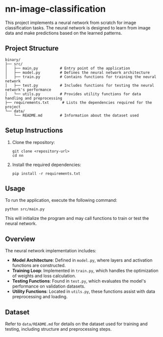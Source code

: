 # nn-image-classification

This project implements a neural network from scratch for image classification tasks. The neural network is designed to learn from image data and make predictions based on the learned patterns.

## Project Structure

```
binary/
├── src/
│   ├── main.py          # Entry point of the application
│   ├── model.py         # Defines the neural network architecture
│   ├── train.py         # Contains functions for training the neural network
│   ├── test.py          # Includes functions for testing the neural network's performance
│   └── utils.py         # Provides utility functions for data handling and preprocessing
├── requirements.txt      # Lists the dependencies required for the project
└── data/
    └── README.md        # Information about the dataset used
```

## Setup Instructions

1. Clone the repository:
   ```
   git clone <repository-url>
   cd nn
   ```

2. Install the required dependencies:
   ```
   pip install -r requirements.txt
   ```

## Usage

To run the application, execute the following command:
```
python src/main.py
```

This will initialize the program and may call functions to train or test the neural network.

## Overview

The neural network implementation includes:
- **Model Architecture**: Defined in `model.py`, where layers and activation functions are constructed.
- **Training Loop**: Implemented in `train.py`, which handles the optimization of weights and loss calculation.
- **Testing Functions**: Found in `test.py`, which evaluates the model's performance on validation datasets.
- **Utility Functions**: Located in `utils.py`, these functions assist with data preprocessing and loading.

## Dataset

Refer to `data/README.md` for details on the dataset used for training and testing, including structure and preprocessing steps.